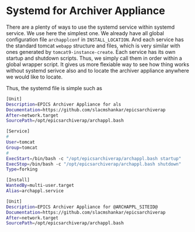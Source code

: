 # Systemd for Archiver Appliance

There are a plenty of ways to use the systemd service within systemd service.
We use here the simplest one. We already have all global configuration file
`archapplconf` in `INSTALL_LOCATION`. And each service has the standard tomcat
`webapp` structure and files, which is very similar with ones generated by
`tomcat9-instance-create`. Each service has its own startup and shutdown scripts.
Thus, we simply call them in order within a global wrapper script. It gives us
more flexiable way to see how thing works without systemd serivce also and to
locate the archiver appliance anywhere we would like to locate.

Thus, the systemd file is simple such as

```bash
[Unit]
Description=EPICS Archiver Appliance for als
Documentation=https://github.com/slacmshankar/epicsarchiverap
After=network.target
SourcePath=/opt/epicsarchiverap/archappl.bash

[Service]
#
User=tomcat
Group=tomcat
#
ExecStart=/bin/bash -c "/opt/epicsarchiverap/archappl.bash startup"
ExecStop=/bin/bash -c "/opt/epicsarchiverap/archappl.bash shutdown"
Type=forking

[Install]
WantedBy=multi-user.target
Alias=archappl.service

[Unit]
Description=EPICS Archiver Appliance for @ARCHAPPL_SITEID@
Documentation=https://github.com/slacmshankar/epicsarchiverap
After=network.target
SourcePath=/opt/epicsarchiverap/archappl.bash
```

